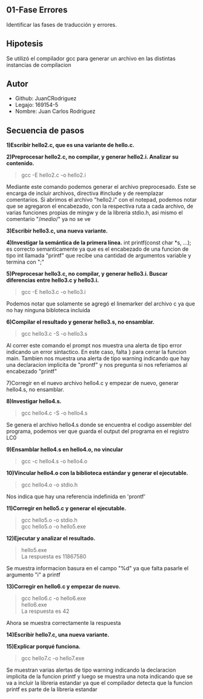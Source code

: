 01-Fase Errores
---
Identificar las fases de traducción y errores.


Hipotesis
---
Se utilizó el compilador gcc para generar un archivo en las distintas instancias de compilacion

Autor
---
* Github: JuanCRodriguez
* Legajo: 169154-5
* Nombre: Juan Carlos Rodriguez


Secuencia de pasos
---

**1)Escribir hello2.c, que es una variante de hello.c.**

**2)Preprocesar hello2.c, no compilar, y generar hello2.i. Analizar su contenido.**
> gcc -E hello2.c -o hello2.i

Mediante este comando podemos generar el archivo preprocesado. Este se encarga de incluir archivos, directiva #include y de reemplazar comentarios.
Si abrimos el archivo "hello2.i" con el notepad, podemos notar que se agregaron el encabezado, con la respectiva ruta a cada archivo, de varias funciones propias de mingw y de la libreria stdio.h, asi mismo el comentario "/*medio*/" ya no se ve


**3)Escribir hello3.c, una nueva variante.**


**4)Investigar la semántica de la primera línea.**
int printf(const char *s, ...); es correcto semanticamente ya que es el encabezado de una funcion de tipo int llamada "printf" que recibe una cantidad de argumentos variable y termina con ";"

**5)Preprocesar hello3.c, no compilar, y generar hello3.i. Buscar diferencias entre hello3.c y hello3.i.**
> gcc -E hello3.c -o hello3.i

Podemos notar que solamente se agregó el linemarker del archivo c ya que no hay ninguna bibloteca incluida

**6)Compilar el resultado y generar hello3.s, no ensamblar.**
> gcc hello3.c -S -o hello3.s

Al correr este comando el prompt nos muestra una alerta de tipo error indicando un error sintactico. En este caso, falta } para cerrar la funcion main. Tambien nos muestra una alerta de tipo warning indicando que hay una declaracion implicita de "prontf" y nos pregunta si nos referiamos al encabezado "printf"

7)Corregir en el nuevo archivo hello4.c y empezar de nuevo, generar hello4.s, no ensamblar.

**8)Investigar hello4.s.**
> gcc hello4.c -S -o hello4.s

Se genera el archivo hello4.s donde se encuentra el codigo assembler del programa, podemos ver que guarda el output del programa en el registro LC0

**9)Ensamblar hello4.s en hello4.o, no vincular**
> gcc -c hello4.s -o hello4.o  

**10)Vincular hello4.o con la biblioteca estándar y generar el ejecutable.**
>gcc hello4.o -o stdio.h  

Nos indica que hay una referencia indefinida en 'prontf'

**11)Corregir en hello5.c y generar el ejecutable.**
> gcc hello5.o -o stdio.h  
gcc hello5.o -o hello5.exe

**12)Ejecutar y analizar el resultado.**
> hello5.exe  
La respuesta es 11867580

Se muestra informacion basura en el campo "%d" ya que falta pasarle el argumento "i" a printf

**13)Corregir en hello6.c y empezar de nuevo.**
> gcc hello6.c -o hello6.exe  
hello6.exe  
La respuesta es 42  

Ahora se muestra correctamente la respuesta
 
**14)Escribir hello7.c, una nueva variante.**

**15)Explicar porqué funciona.**

> gcc hello7.c -o hello7.exe  

Se muestran varias alertas de tipo warning indicando la declaracion implicita de la funcion printf y luego se muestra una nota indicando que se va a incluir la libreria estandar ya que el compilador detecta que la funcion printf es parte de la libreria estandar
